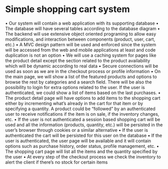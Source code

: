 # Simple shopping cart system
•	Our system will contain a web application with its supporting database
•	The database will have several tables according to the database diagram
•	The backend will use extensive object oriented programing to allow easy modifications, and interaction between components (product, user, cart, etc.)
•	A MVC design pattern will be used and enforced since the system will be accessed from the web and mobile applications at least and code duplication is not an option
•	We will use a caching system for pages like the product detail except the section related to the product availability which will be dynamic according to real data
•	Secure connections will be used as soon as we are in the checkout process or profile information
•	On the main page, we will show a list of the featured products and options to browse the rest by categories and a search field. There will be also the possibility to login for extra options related to the user. If the user is authenticated, we could show a list of items based on the last purchases.
•	The product detail page will have options to add items to the shopping cart either by incrementing what’s already in the cart for that item or by specifying a quantity. A product could be “followed” by an authenticated user to receive notifications if the item is on sale, if the inventory changes, etc.
•	If the user is not authenticated a session based shopping cart will be used and all the information (products, quantity, etc.) will be persisted in the user’s browser through cookies or a similar alternative
•	If the user is authenticated the cart will be persisted for this user on the database
•	If the user is authenticated, the user page will be available and it will contain options such as purchase history, order status, profile management, etc.
•	The shopping cart page will list all the items and the quantity specified by the user
•	At every step of the checkout process we check the inventory to alert the client if there’s no stock for certain items
